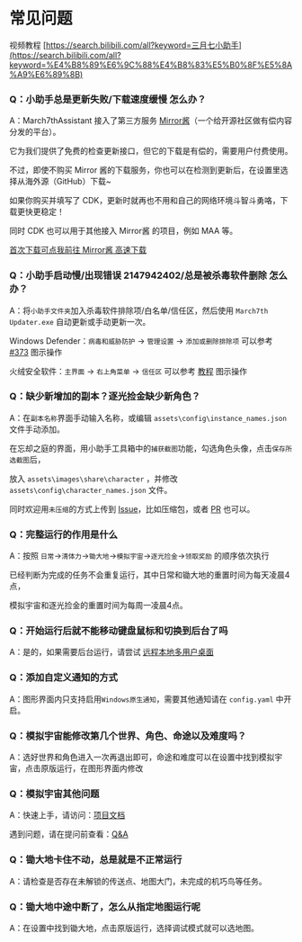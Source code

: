 # 常见问题

视频教程 [https://search.bilibili.com/all?keyword=三月七小助手](https://search.bilibili.com/all?keyword=%E4%B8%89%E6%9C%88%E4%B8%83%E5%B0%8F%E5%8A%A9%E6%89%8B)

### Q：小助手总是更新失败/下载速度缓慢 怎么办？

A：March7thAssistant 接入了第三方服务 [Mirror酱](https://mirrorchyan.com/?source=m7a-faq)（一个给开源社区做有偿内容分发的平台）。

它为我们提供了免费的检查更新接口，但它的下载是有偿的，需要用户付费使用。

不过，即使不购买 Mirror 酱的下载服务，你也可以在检测到更新后，在设置里选择从海外源（GitHub）下载~

如果你购买并填写了 CDK，更新时就再也不用和自己的网络环境斗智斗勇咯，下载更快更稳定！

同时 CDK 也可以用于其他接入 Mirror酱 的项目，例如 MAA 等。

[首次下载可点我前往 Mirror酱 高速下载](https://mirrorchyan.com/zh/download?rid=March7thAssistant&os=&arch=&channel=stable&source=m7a-faq)

### Q：小助手启动慢/出现错误 2147942402/总是被杀毒软件删除 怎么办？

A：将`小助手文件夹`加入杀毒软件排除项/白名单/信任区，然后使用 `March7th Updater.exe` 自动更新或手动更新一次。

Windows Defender：`病毒和威胁防护` → `管理设置` → `添加或删除排除项` 可以参考 [#373](https://github.com/moesnow/March7thAssistant/issues/373) 图示操作

火绒安全软件：`主界面` → `右上角菜单` → `信任区` 可以参考 [教程](https://cs.xunyou.com/html/282/15252.shtml) 图示操作

### Q：缺少新增加的副本？逐光捡金缺少新角色？

A：在`副本名称`界面手动输入名称，或编辑 `assets\config\instance_names.json` 文件手动添加。

在忘却之庭的界面，用小助手工具箱中的`捕获截图`功能，勾选角色头像，点击`保存所选截图`后，

放入 `assets\images\share\character` ，并修改 `assets\config\character_names.json` 文件。

同时欢迎用`未压缩`的方式上传到 [Issue](https://github.com/moesnow/March7thAssistant/issues)，比如压缩包，或者 [PR](https://github.com/moesnow/March7thAssistant/pulls) 也可以。

### Q：完整运行的作用是什么

A：按照 `日常`→`清体力`→`锄大地`→`模拟宇宙`→`逐光捡金`→`领取奖励` 的顺序依次执行

已经判断为完成的任务不会重复运行，其中日常和锄大地的重置时间为每天凌晨4点，

模拟宇宙和逐光捡金的重置时间为每周一凌晨4点。

### Q：开始运行后就不能移动键盘鼠标和切换到后台了吗

A：是的，如果需要后台运行，请尝试 [远程本地多用户桌面](https://m7a.top/#/assets/docs/Background)

### Q：添加自定义通知的方式

A：图形界面内只支持启用`Windows原生通知`，需要其他通知请在 `config.yaml` 中开启。

### Q：模拟宇宙能修改第几个世界、角色、命途以及难度吗？

A：选好世界和角色进入一次再退出即可，命途和难度可以在设置中找到模拟宇宙，点击原版运行，在图形界面内修改

### Q：模拟宇宙其他问题

A：快速上手，请访问：[项目文档](https://github.com/Night-stars-1/Auto_Simulated_Universe_Docs/blob/docs/docs/guide/index.md) 

遇到问题，请在提问前查看：[Q&A](https://github.com/Night-stars-1/Auto_Simulated_Universe_Docs/blob/docs/docs/guide/qa.md)

### Q：锄大地卡住不动，总是就是不正常运行

A：请检查是否存在未解锁的传送点、地图大门，未完成的机巧鸟等任务。

### Q：锄大地中途中断了，怎么从指定地图运行呢

A：在设置中找到锄大地，点击原版运行，选择调试模式就可以选地图。
